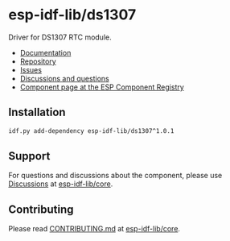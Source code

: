 # esp-idf-lib/ds1307

Driver for DS1307 RTC module.

* [Documentation](https://esp-idf-lib.github.io/ds1307/)
* [Repository](https://github.com/esp-idf-lib/ds1307)
* [Issues](https://github.com/esp-idf-lib/ds1307/issues)
* [Discussions and questions](https://github.com/esp-idf-lib/core/discussions)
* [Component page at the ESP Component Registry](https://components.espressif.com/components/esp-idf-lib/ds1307)

## Installation

```sh
idf.py add-dependency esp-idf-lib/ds1307^1.0.1
```

## Support

For questions and discussions about the component, please use
[Discussions](https://github.com/esp-idf-lib/core/discussions)
at [esp-idf-lib/core](https://github.com/esp-idf-lib/core).

## Contributing

Please read [CONTRIBUTING.md](https://github.com/esp-idf-lib/core/blob/main/CONTRIBUTING.md)
at [esp-idf-lib/core](https://github.com/esp-idf-lib/core).
